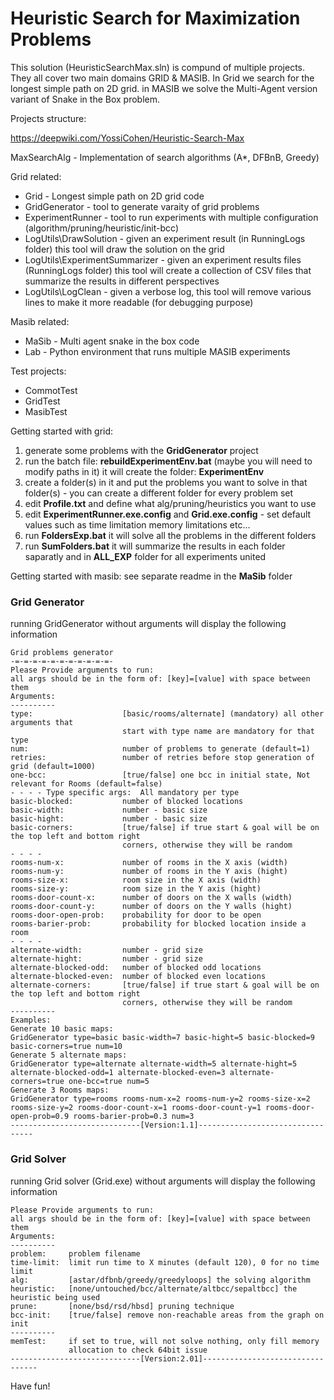 # Heuristic Search for Maximization Problems
This solution (HeuristicSearchMax.sln) is compund of multiple projects. They all cover two main domains GRID & MASIB. 
In Grid we search for the longest simple path on 2D grid.
in MASIB we solve the Multi-Agent version variant of Snake in the Box problem.

Projects structure:

https://deepwiki.com/YossiCohen/Heuristic-Search-Max

MaxSearchAlg - Implementation of search algorithms (A*, DFBnB, Greedy)


Grid related:
- Grid - Longest simple path on 2D grid code
- GridGenerator - tool to generate varaity of grid problems
- ExperimentRunner - tool to run experiments with multiple configuration (algorithm/pruning/heuristic/init-bcc)
- LogUtils\DrawSolution - given an experiment result (in RunningLogs folder) this tool will draw the solution on the grid
- LogUtils\ExperimentSummarizer - given an experiment results files (RunningLogs folder) this tool will create a collection of CSV files that summarize the results in different perspectives
- LogUtils\LogClean - given a verbose log, this tool will remove various lines to make it more readable (for debugging purpose)

Masib related:
- MaSib - Multi agent snake in the box code
- Lab - Python environment that runs multiple MASIB experiments

Test projects:
- CommotTest
- GridTest
- MasibTest

Getting started with grid:
1. generate some problems with the **GridGenerator** project
2. run the batch file: **rebuildExperimentEnv.bat** (maybe you will need to modify paths in it) it will create the folder: **ExperimentEnv**
3. create a folder(s) in it and put the problems you want to solve in that folder(s) - you can create a different folder for every problem set
4. edit **Profile.txt** and define what alg/pruning/heuristics you want to use
5. edit **ExperimentRunner.exe.config** and **Grid.exe.config** - set default values such as time limitation memory limitations etc...
6. run **FoldersExp.bat** it will solve all the problems in the different folders
7. run **SumFolders.bat** it will summarize the results in each folder saparatly and in **ALL_EXP** folder for all experiments united

Getting started with masib: see separate readme in the **MaSib** folder


### Grid Generator
running GridGenerator without arguments will display the following information
```
Grid problems generator
-=-=-=-=-=-=-=-=-=-=-=-
Please Provide arguments to run:
all args should be in the form of: [key]=[value] with space between them
Arguments:
----------
type:                    [basic/rooms/alternate] (mandatory) all other arguments that
                         start with type name are mandatory for that type
num:                     number of problems to generate (default=1)
retries:                 number of retries before stop generation of grid (default=1000)
one-bcc:                 [true/false] one bcc in initial state, Not relevant for Rooms (default=false)
- - - - Type specific args:  All mandatory per type
basic-blocked:           number of blocked locations
basic-width:             number - basic size
basic-hight:             number - basic size
basic-corners:           [true/false] if true start & goal will be on the top left and bottom right
                         corners, otherwise they will be random
- - - -
rooms-num-x:             number of rooms in the X axis (width)
rooms-num-y:             number of rooms in the Y axis (hight)
rooms-size-x:            room size in the X axis (width)
rooms-size-y:            room size in the Y axis (hight)
rooms-door-count-x:      number of doors on the X walls (width)
rooms-door-count-y:      number of doors on the Y walls (hight)
rooms-door-open-prob:    probability for door to be open
rooms-barier-prob:       probability for blocked location inside a room
- - - -
alternate-width:         number - grid size
alternate-hight:         number - grid size
alternate-blocked-odd:   number of blocked odd locations
alternate-blocked-even:  number of blocked even locations
alternate-corners:       [true/false] if true start & goal will be on the top left and bottom right
                         corners, otherwise they will be random
----------
Examples:
Generate 10 basic maps:
GridGenerator type=basic basic-width=7 basic-hight=5 basic-blocked=9 basic-corners=true num=10
Generate 5 alternate maps:
GridGenerator type=alternate alternate-width=5 alternate-hight=5 alternate-blocked-odd=1 alternate-blocked-even=3 alternate-corners=true one-bcc=true num=5
Generate 3 Rooms maps:
GridGenerator type=rooms rooms-num-x=2 rooms-num-y=2 rooms-size-x=2 rooms-size-y=2 rooms-door-count-x=1 rooms-door-count-y=1 rooms-door-open-prob=0.9 rooms-barier-prob=0.3 num=3
-----------------------------[Version:1.1]---------------------------------
```
### Grid Solver
running Grid solver (Grid.exe) without arguments will display the following information
```
Please Provide arguments to run:
all args should be in the form of: [key]=[value] with space between them
Arguments:
----------
problem:     problem filename
time-limit:  limit run time to X minutes (default 120), 0 for no time limit
alg:         [astar/dfbnb/greedy/greedyloops] the solving algorithm
heuristic:   [none/untouched/bcc/alternate/altbcc/sepaltbcc] the heuristic being used
prune:       [none/bsd/rsd/hbsd] pruning technique
bcc-init:    [true/false] remove non-reachable areas from the graph on init
----------
memTest:     if set to true, will not solve nothing, only fill memory
             allocation to check 64bit issue
-----------------------------[Version:2.01]---------------------------------
```

Have fun!

